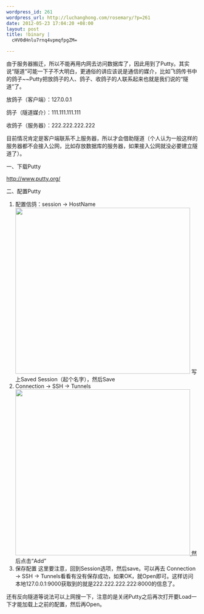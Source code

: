 ```yaml
--- 
wordpress_id: 261
wordpress_url: http://luchanghong.com/rosemary/?p=261
date: 2012-05-23 17:04:20 +08:00
layout: post
title: !binary |
  cHV0dHnlu7rnq4vpmqfpgZM=

---
```

由于服务器搬迁，所以不能再用内网去访问数据库了，因此用到了Putty。其实说“隧道”可能一下子不大明白，更通俗的讲应该说是通信的媒介，比如飞鸽传书中的鸽子~~Putty把放鸽子的人、鸽子、收鸽子的人联系起来也就是我们说的“隧道”了。

放鸽子（客户端）：127.0.0.1

鸽子（隧道媒介）：111.111.111.111

收鸽子（服务器）：222.222.222.222

目前情况肯定是客户端联系不上服务器，所以才会借助隧道（个人认为一般这样的服务器都不会接入公网，比如存放数据库的服务器，如果接入公网就没必要建立隧道了）。

一、下载Putty

<a href="http://www.putty.org/">http://www.putty.org/</a>

二、配置Putty
<ol>
	<li>配置信鸽：session -&gt; HostName
<a href="http://luchanghong.com/rosemary/wp-content/uploads/2012/05/putty1.jpg"><img class="alignnone size-full wp-image-262" title="putty1" src="http://luchanghong.com/rosemary/wp-content/uploads/2012/05/putty1.jpg" alt="" width="460" height="436" /></a>
写上Saved Session（起个名字），然后Save</li>
	<li>Connection -&gt; SSH -&gt; Tunnels
<a href="http://luchanghong.com/rosemary/wp-content/uploads/2012/05/putty21.jpg"><img class="alignnone size-full wp-image-264" title="putty2" src="http://luchanghong.com/rosemary/wp-content/uploads/2012/05/putty21.jpg" alt="" width="460" height="436" />
</a>然后点击“Add”</li>
	<li>保存配置
这里要注意，回到Session选项，然后save。可以再去 Connection -&gt; SSH -&gt; Tunnels看看有没有保存成功，如果OK，就Open即可。这样访问本地127.0.0.1:9000获取到的就是222.222.222.222:8000的信息了。</li>
</ol>
还有反向隧道等说法可以上网搜一下，注意的是关闭Putty之后再次打开要Load一下才能加载上之前的配置，然后再Open。

&nbsp;

&nbsp;
